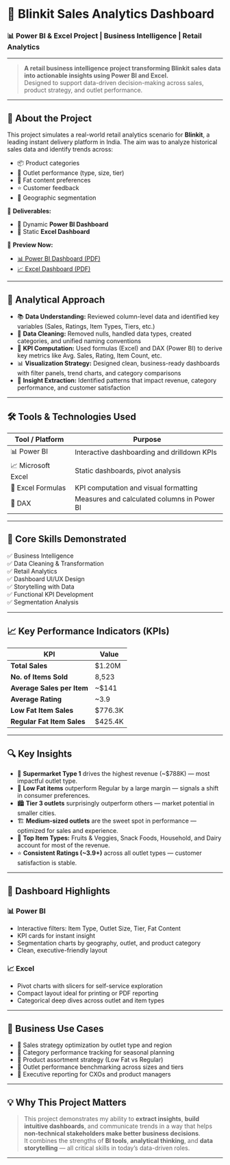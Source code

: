 # 🛒 Blinkit Sales Analytics Dashboard  
### 📊 Power BI & Excel Project | Business Intelligence | Retail Analytics

---

> **A retail business intelligence project transforming Blinkit sales data into actionable insights using Power BI and Excel.**  
> Designed to support data-driven decision-making across sales, product strategy, and outlet performance.

---

## 💼 About the Project

This project simulates a real-world retail analytics scenario for **Blinkit**, a leading instant delivery platform in India. The aim was to analyze historical sales data and identify trends across:

- 📦 Product categories
- 🏬 Outlet performance (type, size, tier)
- 🧈 Fat content preferences
- ⭐ Customer feedback
- 🧭 Geographic segmentation

📁 **Deliverables:**  
- 🔹 Dynamic **Power BI Dashboard**  
- 🔹 Static **Excel Dashboard** 

📄 **Preview Now:**  
- [📊 Power BI Dashboard (PDF)](./BLINKIT%20POWERBI%20DASHBOARD%20.pdf)  
- [📈 Excel Dashboard (PDF)](./BLINKIT%20DASHBOARD%20EXCEL%20.pdf)

---

## 🧠 Analytical Approach

- 📚 **Data Understanding:** Reviewed column-level data and identified key variables (Sales, Ratings, Item Types, Tiers, etc.)
- 🧹 **Data Cleaning:** Removed nulls, handled data types, created categories, and unified naming conventions
- 🧮 **KPI Computation:** Used formulas (Excel) and DAX (Power BI) to derive key metrics like Avg. Sales, Rating, Item Count, etc.
- 📊 **Visualization Strategy:** Designed clean, business-ready dashboards with filter panels, trend charts, and category comparisons
- 🎯 **Insight Extraction:** Identified patterns that impact revenue, category performance, and customer satisfaction

---

## 🛠️ Tools & Technologies Used

| Tool / Platform     | Purpose                                      |
|---------------------|----------------------------------------------|
| 📊 Power BI          | Interactive dashboarding and drilldown KPIs |
| 📈 Microsoft Excel   | Static dashboards, pivot analysis            |
| 🧮 Excel Formulas    | KPI computation and visual formatting        |
| 🧰 DAX               | Measures and calculated columns in Power BI  |

---

## 📌 Core Skills Demonstrated

✅ Business Intelligence  
✅ Data Cleaning & Transformation  
✅ Retail Analytics  
✅ Dashboard UI/UX Design  
✅ Storytelling with Data  
✅ Functional KPI Development  
✅ Segmentation Analysis  

---

## 📈 Key Performance Indicators (KPIs)

| KPI                         | Value        |
|-----------------------------|--------------|
| **Total Sales**             | $1.20M       |
| **No. of Items Sold**       | 8,523        |
| **Average Sales per Item**  | ~$141        |
| **Average Rating**          | ~3.9         |
| **Low Fat Item Sales**      | $776.3K      |
| **Regular Fat Item Sales**  | $425.4K      |

---

## 🔍 Key Insights

- 🏪 **Supermarket Type 1** drives the highest revenue (~$788K) — most impactful outlet type.
- 🧈 **Low Fat items** outperform Regular by a large margin — signals a shift in consumer preferences.
- 🏙️ **Tier 3 outlets** surprisingly outperform others — market potential in smaller cities.
- 🏗️ **Medium-sized outlets** are the sweet spot in performance — optimized for sales and experience.
- 🍏 **Top Item Types:** Fruits & Veggies, Snack Foods, Household, and Dairy account for most of the revenue.
- ⭐ **Consistent Ratings (~3.9+)** across all outlet types — customer satisfaction is stable.

---

## 📌 Dashboard Highlights

### 📊 Power BI
- Interactive filters: Item Type, Outlet Size, Tier, Fat Content
- KPI cards for instant insight
- Segmentation charts by geography, outlet, and product category
- Clean, executive-friendly layout

### 📈 Excel
- Pivot charts with slicers for self-service exploration
- Compact layout ideal for printing or PDF reporting
- Categorical deep dives across outlet and item types

---

## 💼 Business Use Cases

- 🔹 Sales strategy optimization by outlet type and region  
- 🔹 Category performance tracking for seasonal planning  
- 🔹 Product assortment strategy (Low Fat vs Regular)  
- 🔹 Outlet performance benchmarking across sizes and tiers  
- 🔹 Executive reporting for CXOs and product managers

---

## 💡 Why This Project Matters

> This project demonstrates my ability to **extract insights**, **build intuitive dashboards**, and communicate trends in a way that helps **non-technical stakeholders make better business decisions**.  
It combines the strengths of **BI tools**, **analytical thinking**, and **data storytelling** — all critical skills in today’s data-driven roles.

---

